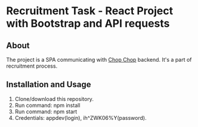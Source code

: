# Recruitment Task - React Project with Bootstrap and API requests

## About
The project is a SPA communicating with [Chop Chop](https://chop-chop.org/) backend. It's a part of recruitment process.

## Installation and Usage
1. Clone/download this repository.
2. Run command: npm install
3. Run command: npm start
4. Credentials: appdev(login), ih^ZWK06%Y(password).
